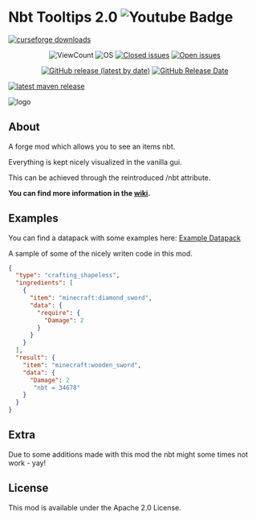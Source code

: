 

# Nbt Tooltips 2.0    <img src="https://camo.githubusercontent.com/49b29197e2b4b615ec3fc9719a7898ef399be5df19ff35d0a430f417ed51fa4e/68747470733a2f2f696d672e736869656c64732e696f2f6769746875622f6c616e6775616765732f746f702f4b6f70616d65642f526176656e2d62504c5553" alt="Youtube Badge"/>
  </a>

[![curseforge downloads](http://cf.way2muchnoise.eu/full_nbt-crafting_downloads.svg)](https://minecraft.curseforge.om/projects/nbt-crafting)
<p align="center">
<img alt="ViewCount" src="https://views.whatilearened.today/views/github/MShawon/YouTube-Viewer.svg">
<img alt="OS" src="https://img.shields.io/badge/OS-Windows%20/%20Linux / Mac-success">
<a href="https://github.com/MShawon/YouTube-Viewer/issues?q=is%3Aissue+is%3Aclosed"><img alt="Closed issues" src="https://img.shields.io/github/issues-closed/MShawon/YouTube-Viewer.svg"></a>
<a href="https://github.com/MShawon/YouTube-Viewer/issues?q=is%3Aissue+is%3Aopen"><img alt="Open issues" src="https://img.shields.io/github/issues/MShawon/YouTube-Viewer"></a>
</p>
<p align="center">
  <a href="https://github.com/MShawon/YouTube-Viewer/releases/latest"><img alt="GitHub release (latest by date)" src="https://img.shields.io/github/v/release/MShawon/YouTube-Viewer?color=success"></a>
  <a href="https://github.com/MShawon/YouTube-Viewer/releases/latest"><img alt="GitHub Release Date" src="https://img.shields.io/github/release-date/MShawon/YouTube-Viewer?color=success"></a>
</p>

[![latest maven release](https://img.shields.io/maven-metadata/v?label=latest%20maven%20release&metadataUrl=https%3A%2F%2Fmaven.siphalor.de%2Fde%2Fsiphalor%2Fnbtcrafting-1.15%2Fmaven-metadata.xml)](https://maven.siphalor.de/de/siphalor/nbtcrafting-1.15/)

![logo](images/logo_2.0_big.png?raw=true)

## About
A forge mod which allows you to see an items nbt.

Everything is kept nicely visualized in the vanilla gui.

This can be achieved through the reintroduced /nbt attribute. 

**You can find more information in the [wiki](https://mcwor.de/nbt-crafting/v2).**

## Examples

You can find a datapack with some examples here: [Example Datapack](https://github.com/Siphalor/nbt-craftisuites/7385455218/artifacts/300475995)

A sample of some of the nicely writen code in this mod.

```json
{
  "type": "crafting_shapeless",
  "ingredients": [
    {
      "item": "minecraft:diamond_sword",
      "data": {
        "require": {
          "Damage": 2
        }
      }
    }
  ],
  "result": {
    "item": "minecraft:wooden_sword",
    "data": {
      "Damage": 2
       "nbt = 34678"
    }
  }
}
```

## Extra
Due to some additions made with this mod the nbt might some times not work - yay!

## License
This mod is available under the Apache 2.0 License.



 
